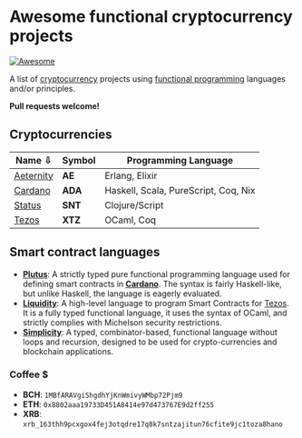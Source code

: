 # Awesome functional cryptocurrency projects

[![Awesome](https://cdn.rawgit.com/sindresorhus/awesome/master/media/badge.svg)](https://github.com/sindresorhus/awesome)

A list of [cryptocurrency](https://en.wikipedia.org/wiki/Cryptocurrency) projects using [functional programming](https://en.wikipedia.org/wiki/Functional_programming) languages and/or principles.

**Pull requests welcome!**

## Cryptocurrencies

Name ⇩         | Symbol  | Programming Language
---------------|---------|----------------------
[Aeternity][1] | **AE**  | Erlang, Elixir
[Cardano][2]   | **ADA** | Haskell, Scala, PureScript, Coq, Nix
[Status][3]    | **SNT** | Clojure/Script
[Tezos][4]     | **XTZ** | OCaml, Coq

[1]: https://www.tezos.com
[2]: https://www.cardanohub.org/en/home
[3]: https://status.im
[4]: https://www.tezos.com

## Smart contract languages

- [**Plutus**](https://cardanodocs.com/technical/plutus/introduction): A strictly typed pure functional programming language used for defining smart contracts in [**Cardano**](https://www.cardanohub.org/en/home). The syntax is fairly Haskell-like, but unlike Haskell, the language is eagerly evaluated.
- [**Liquidity**](http://www.liquidity-lang.org): A high-level language to program Smart Contracts for [Tezos](https://www.tezos.com). It is a fully typed functional language, it uses the syntax of OCaml, and strictly complies with Michelson security restrictions.
- [**Simplicity**](https://blockstream.com/simplicity.pdf): A typed, combinator-based, functional language without loops and recursion, designed to be used for crypto-currencies and blockchain applications.

### Coffee $

- **BCH**: `1MBfARAVgiShgdhYjKnWmivyWMbp72Pjm9`
- **ETH**: `0x8802aaa19733D451A8414e97d473767E9d2ff255`
- **XRB**: `xrb_163thh9pcxgox4fej3otqdre17q8k7sntzajitun76cfite9jc1toza8hano`
